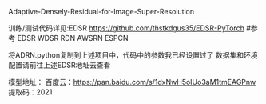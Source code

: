 Adaptive-Densely-Residual-for-Image-Super-Resolution

训练/测试代码详见:EDSR https://github.com/thstkdgus35/EDSR-PyTorch
#参考 EDSR WDSR RDN AWSRN ESPCN

将ADRN.python复制到上述项目中，代码中的参数我已经设置过了
数据集和环境配置请前往上述EDSR地址去查看

模型地址：
  百度云：https://pan.baidu.com/s/1dxNwH5oIUo3aM1tmEAGPnw
  提取码：2021
